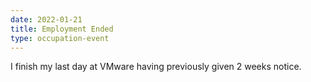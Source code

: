 ```yaml
---
date: 2022-01-21
title: Employment Ended
type: occupation-event
---
```


I finish my last day at VMware having previously given 2 weeks notice.
